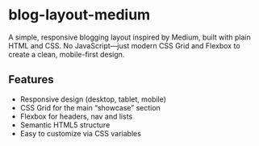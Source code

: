 # blog-layout-medium

A simple, responsive blogging layout inspired by Medium, built with plain HTML and CSS. No JavaScript—just modern CSS Grid and Flexbox to create a clean, mobile-first design.

## Features

- Responsive design (desktop, tablet, mobile)
- CSS Grid for the main “showcase” section
- Flexbox for headers, nav and lists
- Semantic HTML5 structure
- Easy to customize via CSS variables
